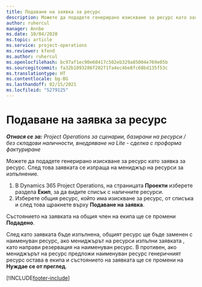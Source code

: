 ```yaml
---
title: Подаване на заявка за ресурс
description: Можете да подадете генерирано изискване за ресурс като заявка за ресурс. След това заявката се изпраща на мениджър на ресурси за изпълнение.
author: ruhercul
manager: Annbe
ms.date: 10/04/2020
ms.topic: article
ms.service: project-operations
ms.reviewer: kfend
ms.author: ruhercul
ms.openlocfilehash: bc97af1ec90e60417c502eb329a85004e769e05b
ms.sourcegitcommit: fa32b1893286f20271fa4ec4be8fc68bd135f53c
ms.translationtype: HT
ms.contentlocale: bg-BG
ms.lasthandoff: 02/15/2021
ms.locfileid: "5279125"
---
```

# <a name="submit-a-resource-request"></a>Подаване на заявка за ресурс

_**Отнася се за:** Project Operations за сценарии, базирани на ресурси / без складови наличности, внедряване на Lite - сделка с проформа фактуриране_

Можете да подадете генерирано изискване за ресурс като заявка за ресурс. След това заявката се изпраща на мениджър на ресурси за изпълнение.

1. В Dynamics 365 Project Operations, на страницата **Проекти** изберете раздела **Екип**, за да видите списък с наличните ресурси. 
2. Изберете общия ресурс, който има изискване за ресурс, от списъка и след това щракнете върху **Подаване на заявка**.

Състоянието на заявката на общия член на екипа ще се промени **Подадено**.

След като заявката бъде изпълнена, общият ресурс ще бъде заменен с наименуван ресурс, ако мениджърът на ресурси изпълни заявката , като направи резервация на наименуван ресурс. В противен, ако мениджърът на ресурс предложи наименуван ресурс генеричният ресурс остава в екипа и състоянието на заявката ще се промени на **Нуждае се от преглед**.


[!INCLUDE[footer-include](../includes/footer-banner.md)]